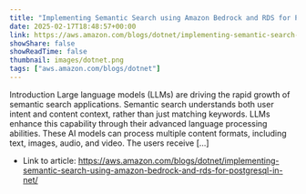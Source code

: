 ```yaml
---
title: "Implementing Semantic Search using Amazon Bedrock and RDS for PostgreSQL in .NET"
date: 2025-02-17T18:48:57+00:00
link: https://aws.amazon.com/blogs/dotnet/implementing-semantic-search-using-amazon-bedrock-and-rds-for-postgresql-in-net/
showShare: false
showReadTime: false
thumbnail: images/dotnet.png
tags: ["aws.amazon.com/blogs/dotnet"]
---
```

Introduction Large language models (LLMs) are driving the rapid growth of semantic search applications. Semantic search understands both user intent and content context, rather than just matching keywords. LLMs enhance this capability through their advanced language processing abilities. These AI models can process multiple content formats, including text, images, audio, and video. The users receive […]

- Link to article: https://aws.amazon.com/blogs/dotnet/implementing-semantic-search-using-amazon-bedrock-and-rds-for-postgresql-in-net/